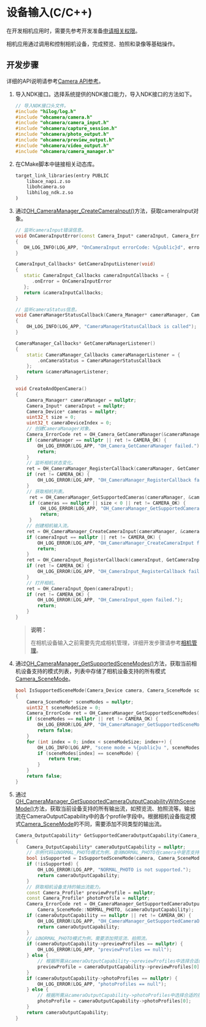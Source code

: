 # 设备输入(C/C++)
<!--Kit: Camera Kit-->
<!--Subsystem: Multimedia-->
<!--Owner: @qano-->
<!--SE: @leo_ysl-->
<!--TSE: @xchaosioda-->

在开发相机应用时，需要先参考开发准备[申请相关权限](camera-preparation.md)。

相机应用通过调用和控制相机设备，完成预览、拍照和录像等基础操作。

## 开发步骤

详细的API说明请参考[Camera API参考](../../reference/apis-camera-kit/capi-oh-camera.md)。

1. 导入NDK接口。选择系统提供的NDK接口能力，导入NDK接口的方法如下。

   ```c++
   // 导入NDK接口头文件。
   #include "hilog/log.h"
   #include "ohcamera/camera.h"
   #include "ohcamera/camera_input.h"
   #include "ohcamera/capture_session.h"
   #include "ohcamera/photo_output.h"
   #include "ohcamera/preview_output.h"
   #include "ohcamera/video_output.h"
   #include "ohcamera/camera_manager.h"
   ```

2. 在CMake脚本中链接相关动态库。

   ```txt
   target_link_libraries(entry PUBLIC
       libace_napi.z.so
       libohcamera.so
       libhilog_ndk.z.so
   )
   ```

3. 通过[OH_CameraManager_CreateCameraInput()](../../reference/apis-camera-kit/capi-camera-manager-h.md#oh_cameramanager_createcamerainput)方法，获取cameraInput对象。
   ```c++
   // 监听cameraInput错误信息。
   void OnCameraInputError(const Camera_Input* cameraInput, Camera_ErrorCode errorCode)
   {
      OH_LOG_INFO(LOG_APP, "OnCameraInput errorCode: %{public}d", errorCode);
   }

   CameraInput_Callbacks* GetCameraInputListener(void)
   {
      static CameraInput_Callbacks cameraInputCallbacks = {
         .onError = OnCameraInputError
      };
      return &cameraInputCallbacks;
   }
   ```
   ```c++
   // 监听cameraStatus信息。
   void CameraManagerStatusCallback(Camera_Manager* cameraManager, Camera_StatusInfo* status)
   {
       OH_LOG_INFO(LOG_APP, "CameraManagerStatusCallback is called");
   }

   CameraManager_Callbacks* GetCameraManagerListener()
   {
       static CameraManager_Callbacks cameraManagerListener = {
           .onCameraStatus = CameraManagerStatusCallback
       };
       return &cameraManagerListener;
   }
   ```
   ```c++
   void CreateAndOpenCamera()
   {
       Camera_Manager* cameraManager = nullptr;
       Camera_Input* cameraInput = nullptr;
       Camera_Device* cameras = nullptr;
       uint32_t size = 0;
       uint32_t cameraDeviceIndex = 0;
       // 创建CameraManager对象。
       Camera_ErrorCode ret = OH_Camera_GetCameraManager(&cameraManager);
       if (cameraManager == nullptr || ret != CAMERA_OK) {
           OH_LOG_ERROR(LOG_APP, "OH_Camera_GetCameraManager failed.");
           return;
       }
       // 监听相机状态变化。
       ret = OH_CameraManager_RegisterCallback(cameraManager, GetCameraManagerListener());
       if (ret != CAMERA_OK) {
           OH_LOG_ERROR(LOG_APP, "OH_CameraManager_RegisterCallback failed.");
       }
       // 获取相机列表。
        ret = OH_CameraManager_GetSupportedCameras(cameraManager, &cameras, &size);
        if (cameras == nullptr || size < 0 || ret != CAMERA_OK) {
            OH_LOG_ERROR(LOG_APP, "OH_CameraManager_GetSupportedCameras failed.");
            return;
        }
       // 创建相机输入流。
       ret = OH_CameraManager_CreateCameraInput(cameraManager, &cameras[cameraDeviceIndex], &cameraInput);
       if (cameraInput == nullptr || ret != CAMERA_OK) {
           OH_LOG_ERROR(LOG_APP, "OH_CameraManager_CreateCameraInput failed.");
           return;
       }
       ret = OH_CameraInput_RegisterCallback(cameraInput, GetCameraInputListener());
       if (ret != CAMERA_OK) {
           OH_LOG_ERROR(LOG_APP, "OH_CameraInput_RegisterCallback failed.");
       }
       // 打开相机。
       ret = OH_CameraInput_Open(cameraInput);
       if (ret != CAMERA_OK) {
           OH_LOG_ERROR(LOG_APP, "OH_CameraInput_open failed.");
           return;
       }
   }
   ```

   > **说明：**
   >
   > 在相机设备输入之前需要先完成相机管理，详细开发步骤请参考[相机管理](native-camera-device-management.md)。

4. 通过[OH_CameraManager_GetSupportedSceneModes()](../../reference/apis-camera-kit/capi-camera-manager-h.md#oh_cameramanager_getsupportedscenemodes)方法，获取当前相机设备支持的模式列表，列表中存储了相机设备支持的所有模式[Camera_SceneMode](../../reference/apis-camera-kit/capi-camera-h.md#camera_scenemode)。

   ```c++
   bool IsSupportedSceneMode(Camera_Device camera, Camera_SceneMode sceneMode)
   {
       Camera_SceneMode* sceneModes = nullptr;
       uint32_t sceneModeSize = 0;
       Camera_ErrorCode ret = OH_CameraManager_GetSupportedSceneModes(&camera, &sceneModes, &sceneModeSize);
       if (sceneModes == nullptr || ret != CAMERA_OK) {
           OH_LOG_ERROR(LOG_APP, "OH_CameraManager_GetSupportedSceneModes failed.");
           return false;
       }
       for (int index = 0; index < sceneModeSize; index++) {
           OH_LOG_INFO(LOG_APP, "scene mode = %{public}u ", sceneModes[index]);    // 获取相机指定模式。
           if (sceneModes[index] == sceneMode) {
               return true;
           }
       }
       return false;
   }
   ```

5. 通过[OH_CameraManager_GetSupportedCameraOutputCapabilityWithSceneMode()](../../reference/apis-camera-kit/capi-camera-manager-h.md#oh_cameramanager_getsupportedcameraoutputcapabilitywithscenemode)方法，获取当前设备支持的所有输出流，如预览流、拍照流等。输出流在CameraOutputCapability中的各个profile字段中。根据相机设备指定模式[Camera_SceneMode](../../reference/apis-camera-kit/capi-camera-h.md#camera_scenemode)的不同，需要添加不同类型的输出流。


   ```c++
   Camera_OutputCapability* GetSupportedCameraOutputCapability(Camera_Manager* cameraManager, Camera_Device &camera)
   {
       Camera_OutputCapability* cameraOutputCapability = nullptr;
       // 示例代码以NORMAL_PHOTO模式为例，查询NORMAL_PHOTO在camera中是否支持。
       bool isSupported = IsSupportedSceneMode(camera, Camera_SceneMode::NORMAL_PHOTO);
       if (!isSupported) {
           OH_LOG_ERROR(LOG_APP, "NORMAL_PHOTO is not supported.");
           return cameraOutputCapability;
       }
       // 获取相机设备支持的输出流能力。
       const Camera_Profile* previewProfile = nullptr;
       const Camera_Profile* photoProfile = nullptr;
       Camera_ErrorCode ret = OH_CameraManager_GetSupportedCameraOutputCapabilityWithSceneMode(cameraManager, &camera,
           Camera_SceneMode::NORMAL_PHOTO, &cameraOutputCapability);
       if (cameraOutputCapability == nullptr || ret != CAMERA_OK) {
           OH_LOG_ERROR(LOG_APP, "OH_CameraManager_GetSupportedCameraOutputCapability failed.");
           return cameraOutputCapability;
       }
       // 以NORMAL_PHOTO模式为例，需要添加预览流、拍照流。
       if (cameraOutputCapability->previewProfiles == nullptr) {
           OH_LOG_ERROR(LOG_APP, "previewProfiles == null");
       } else {
           // 根据所需从cameraOutputCapability->previewProfiles中选择合适的预览分辨率。
           previewProfile = cameraOutputCapability->previewProfiles[0];
       }
       if (cameraOutputCapability->photoProfiles == nullptr) {
           OH_LOG_ERROR(LOG_APP, "photoProfiles == null");
       } else {
           // 根据所需从cameraOutputCapability->photoProfiles中选择合适的拍照分辨率。
           photoProfile = cameraOutputCapability->photoProfiles[0];
       }
       return cameraOutputCapability;
   }
   ```